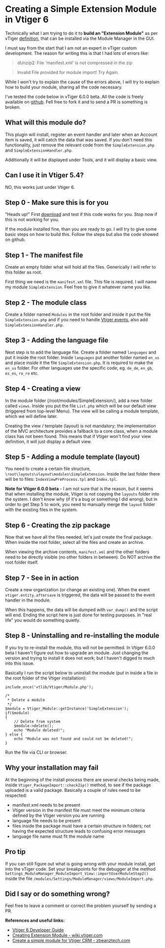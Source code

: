 # Creating a Simple Extension Module in Vtiger 6 #

Technically what I am trying to do it to **build an "Extension Module"** as per vTiger [definition](https://wiki.vtiger.com/index.php/DevelopingModule#Extension_Module), that can be installed via the Module Manager in the GUI.

I must say from the start that I am not an expert in vTiger custom development. The reason for writing this is that I had lots of errors like:

> dUnzip2: File 'manifest.xml' is not compressed in the zip

> Invalid File provided for module import! Try Again.

While I won't try to explain the cause of the errors above, I will try to explain how to build your module, sharing all the code necessary.

I've tested the code below in vTiger 6.0.0 beta. All the code is freely available on [github](https://github.com/vdespa/vtiger-simple-extension-module/tree/vtiger-6.0). Fell free to fork it and to send a PR is something is broken.

## What will this module do? ##

This plugin will install, register an event handler and later when an Account item is saved, it will catch the data that was saved. If you don't need this functionality, just remove the relevant code from the `SimpleExtension.php` and `SimpleExtensionHandler.php`.

Additionally it will be displayed under Tools, and it will display a basic view.

## Can I use it in Vtiger 5.4? ##

NO, this works just under Vtiger 6.

## Step 0 - Make sure this is for you ##

"Heads up!" First [download](#) and test if this code works for you. Stop now if this is not working for you.

If the module installed fine, than you are ready to go. I will try to give some basic steps on how to build this. Follow the steps but also the code showed on github.

## Step 1 - The manifest file ##

Create an empty folder what will hold all the files. Generically I will refer to this folder as root.

First thing we need is the `manifest.xml` file. This file is required. I will name my module `SimpleExtension`. Feel free to give it whatever name you like. 

## Step 2 - The module class ##

Create a folder named `Modules` in the root folder and inside it put the file `SimpleExtension.php` and if you need to handle [Vtiger events](https://wiki.vtiger.com/index.php/Eventing "Vtiger Events"), also add `SimpleExtensionHandler.php`.

## Step 3 - Adding the language file ##

Next step is to add the language file. Create a folder named `languages` and put it inside the root folder. Inside `languages` put another folder named `en_us` and place inside it the file `SimpleExtension.php`. It is required to make the `en_us` folder. For other languages use the specific code, eg. `de_de`, `en_gb`, `es_es`, `ro_ro` etc.

## Step 4 - Creating a view ##

In the module folder (/root/modules/SimpleExtension/), add a new folder called `views`. Inside you put the file `List.php` which will be our default view (triggered from top-level Menu). The view will be calling a module template, which we will define later.

Creating the view / template (layout) is not mandatory; the implementation of the MVC architecture provides a fallback to a core class, when a module class has not been found. This means that if Vtiger won't find your view definition, it will just display a default view.

## Step 5 - Adding a module template (layout) ##

You need to create a certain file structure, `\root\layouts\vlayout\modules\SimpleExtension`. Inside the last folder there will be to files: `IndexViewPreProcess.tpl` and `Index.tpl`.

**Note for Vtiger 6.0.0 beta** - I am not sure that is the reason, but it seems that when installing the module, Vtiger is not copying the `layouts` folder into the system. I don't know why (if it's a bug or something I did wrong), but in order to get Step 5 to work, you need to manually merge the `layout` folder with the existing files in the system.

## Step 6 - Creating the zip package ##

Now that we have all the files needed, let's just create the final package. When inside the root folder, select all the files and create an archive. 

When viewing the archive contents, `manifest.xml` and the other folders need to be directly visible (no other folders in between). Do NOT archive the root folder itself.

## Step 7 - See in in action ##

Create a new organization (or change an existing one). When the event `vtiger.entity.aftersave` is triggered, the data will be passed to the event handler in the module.

When this happens, the data will be dumped with `var_dump()` and the script will end. Ending the script here is just done for testing purposes. In "real life" you would do something quietly.


## Step 8 - Uninstalling and re-installing the module ##

If you try to re-install the module, this will not be permitted. In Vtiger 6.0.0 beta I haven't figure out how to upgrade an module. Just changing the version and trying to install it does not work; but I haven't digged to much into this issue.

Basically I run the script below to uninstall the module (put in inside a file in the root folder of the Vtiger installation):

	include_once('vtlib/Vtiger/Module.php');

	/*
	 * Delete a module
	 */
	$module = Vtiger_Module::getInstance('SimpleExtension');
	if($module)
	{
	    // Delete from system
	    $module->delete();
	    echo "Module deleted!";
	} else {
	    echo "Module was not found and could not be deleted!";
	}

Run the file via CLI or browser.

## Why your installation may fail ##

At the beginning of the install process there are several checks being made, inside `Vtiger_PackageImport::checkZip()` method, to see if the package uploaded is a valid package. Basically a couple of rules need to be respected:

- manifest.xml needs to be present 
- Vtiger version in the manifest file must meet the minimum criteria defined by the Vtiger version you are running
- language file needs to be present
- files inside the package must have a certain structure in folders; not having the expected structure leads to confusing error messages
- language file name must fit the module name

## Pro tip  ##

If you can still figure out what is going wrong with your module install, get into the vTiger code. Set your breakpoints for the debugger at the method `Settings_ModuleManager_ModuleImport_View::importUserModuleStep2()` inside the file `/modules/Settings/ModuleManager/views/ModuleImport.php`.

## Did I say or do something wrong? ##

Feel free to leave a comment or correct the problem yourself by sending a PR.

**References and useful links:**

- [Vtiger 6 Developer Guide](https://wiki.vtiger.com/index.php/Vtiger_6_Developer_Guide)
- [Creating Extension Module - wiki.vtiger.com](https://wiki.vtiger.com/index.php/CreatingExtensionModule)
- [Create a simple module for Vtiger CRM - zbeanztech.com](http://www.zbeanztech.com/blog/create-simple-module-vtiger-crm)
